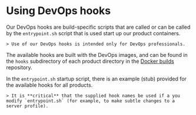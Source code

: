 # Using DevOps hooks

Our DevOps hooks are build-specific scripts that are called or can be called by the `entrypoint.sh` script that is used start up our product containers. 

    > Use of our DevOps hooks is intended only for DevOps professionals.

The available hooks are built with the DevOps images, and can be found in the `hooks` subdirectory of each product directory in the [Docker builds](../../pingidentity-docker-builds) repository. 

In the `entrypoint.sh` startup script, there is an example (stub) provided for the available hooks for all products.

    > It is **critical** that the supplied hook names be used if a you modify `entrypoint.sh` (for example, to make subtle changes to a server profile).

